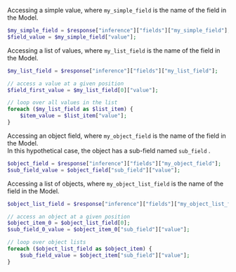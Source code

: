Accessing a simple value, where `my_simple_field` is the name of the field in the Model.

```php
$my_simple_field = $response["inference"]["fields"]["my_simple_field"];
$field_value = $my_simple_field["value"];
```

Accessing a list of values, where `my_list_field` is the name of the field in the Model.

```php
$my_list_field = $response["inference"]["fields"]["my_list_field"];

// access a value at a given position
$field_first_value = $my_list_field[0]["value"];

// loop over all values in the list
foreach ($my_list_field as $list_item) {
    $item_value = $list_item["value"];
}
```

Accessing an object field, where `my_object_field` is the name of the field in the Model.\
In this hypothetical case, the object has a sub-field named `sub_field` .

```php
$object_field = $response["inference"]["fields"]["my_object_field"];
$sub_field_value = $object_field["sub_field"]["value"];
```

Accessing a list of objects, where `my_object_list_field` is the name of the field in the Model.

```php
$object_list_field = $response["inference"]["fields"]["my_object_list_field"];

// access an object at a given position
$object_item_0 = $object_list_field[0];
$sub_field_0_value = $object_item_0["sub_field"]["value"];

// loop over object lists
foreach ($object_list_field as $object_item) {
    $sub_field_value = $object_item["sub_field"]["value"];
}
```
